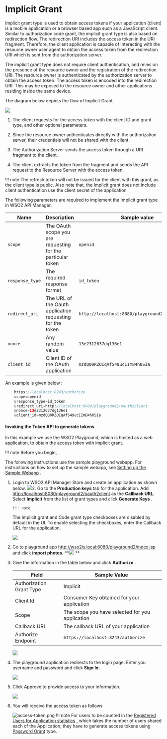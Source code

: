 # Implicit Grant

Implicit grant type is used to obtain access tokens if your application (client) is a mobile application or a browser based app such as a JavaScript client. Similar to authorization code grant, the implicit grant type is also based on redirection flow. The redirection URI includes the access token in the URI fragment. Therefore, the client application is capable of interacting with the resource owner user agent to obtain the access token from the redirection URI which is sent from the authorization server.

The implicit grant type does not require client authentication, and relies on the presence of the resource owner and the registration of the redirection URI. The resource owner is authenticated by the authorization server to obtain the access token. The access token is encoded into the redirection URI. This may be exposed to the resource owner and other applications residing inside the same device.

The diagram below depicts the flow of Implicit Grant.

![](https://lh6.googleusercontent.com/QOxOfpBsDRBFJhArtbY_nHSCPDxcT_o9_ggjNV4ztf46HDDtJidzjAuWGxjQK8zg4yPYtmWIKvF0AZaxm9p-pQRi_GF1NuUvWw6yCPJbvDAP9xA2tVJ8xJ1zzVJ-d-zoIyjjzk4o)
1.  The client requests for the access token with the client ID and grant type, and other optional parameters.

2.  Since the resource owner authenticates directly with the authorization server, their credentials will not be shared with the client.

3.  The Authorization Server sends the access token through a URI fragment to the client.

4.  The client extracts the token from the fragment and sends the API request to the Resource Server with the access token.

!!! note
The refresh token will not be issued for the client with this grant, as the client type is public. Also note that, the Implicit grant does not include client authentication use the client secret of the application


The following parameters are required to implement the Implicit grant type in WSO2 API Manager.

| Name                                     | Description                                                 | Sample value                                                                                         |
|------------------------------------------|-------------------------------------------------------------|------------------------------------------------------------------------------------------------------|
| `scope`| The OAuth scope you are requesting for the particular token | `openid`|
| `response_type` | The required response format                                | `id_token`|
| `redirect_uri`| The URL of the Oauth application requesting for the token   | `http://localhost:8080/playground2/oauth2client` |
| `nonce`| Any random value                                            | `13e2312637dg136e1`|
| `client_id`| Client ID of the OAuth application                          | `mzdQQ0RZOIqAf549ucIImB4h0SIa`|

An example is given below :

``` java
    https://localhost:8243/authorize
    scope=openid
    &response_type=id_token
    &redirect_uri=http://localhost:8080/playground2/oauth2client
    &nonce=13e2312637dg136e1
    &client_id=mzdQQ0RZOIqAf549ucIImB4h0SIa
```

#### Invoking the Token API to generate tokens

In this example we use the WSO2 Playground, which is hosted as a web application, to obtain the access token with implicit grant.

!!! note
Before you begin,

The following instructions use the sample playground webapp. For instructions on how to set up the sample webapp, see [Setting up the Sample Webapp](https://docs.wso2.com/display/IS530/Setting+Up+the+Sample+Webapp) .


1.  Login to WSO2 API Manager Store and create an application as shown below.
    ![](/assets/attachments/103335293/103335295.png)2.  Go to the **Production keys** tab for the application. Add <http://localhost:8080/playground2/oauth2client> as the **Callback URL.** Select **Implicit** from the list of grant types and click **Generate Keys** .

        !!! note
    The Implicit grant and Code grant type checkboxes are disabled by default in the UI. To enable selecting the checkboxes, enter the Callback URL for the application.


    ![](/assets/attachments/103335293/103335296.png)
3.  Go to playground app <http://wso2is.local:8080/playground2/index.jsp> and click **import photos.**
    **![](/assets/attachments/103335293/103335297.png)    **
4.  Give the information in the table below and click **Authorize** .

    | Field                    | Sample Value                                                                                   |
    |--------------------------|------------------------------------------------------------------------------------------------|
    | Authorization Grant Type | Implicit                                                                                       |
    | Client Id                | Consumer Key obtained for your application                                                     |
    | Scope                    | The scope you have selected for you application                                                |
    | Callback URL             | The callback URL of your application                                                           |
    | Authorize Endpoint       | `https://localhost:8243/authorize` |

    ![](/assets/attachments/103335293/103335294.png)
5.  The playground application redirects to the login page. Enter you username and password and click **Sign In.**

    ![](/assets/attachments/103335293/103335300.png)
6.  Click Approve to provide access to your information.

    ![](/assets/attachments/103335293/103335298.png)
7.  You will receive the access token as follows

    ![access-token.png](/assets/attachments/57743277/61047220.png)
!!! note
For users to be counted in the [Registered Users for Application statistics](https://docs.wso2.com/display/AM220/Viewing+API+Statistics#ViewingAPIStatistics-topUsers) , which takes the number of users shared each of the Application, they have to generate access tokens using [Password Grant](https://docs.wso2.com/display/AM210/Password+Grant) type.


